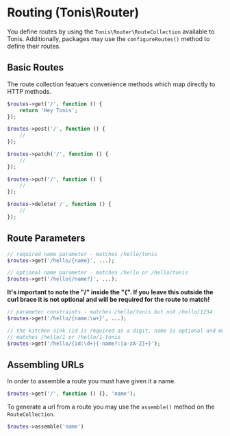 Routing (Tonis\Router)
======================

You define routes by using the `Tonis\Router\RouteCollection` available to Tonis. Additionally, packages may
use the `configureRoutes()` method to define their routes.

Basic Routes
------------

The route collection featuers convenience methods which map directly to HTTP methods. 

```php
$routes->get('/', function () {
    return 'Hey Tonis';
});

$routes->post('/', function () {
    //
});

$routes->patch('/', function () {
    //
});

$routes->put('/', function () {
    //
});

$routes->delete('/', function () {
    //
});
```

Route Parameters
----------------

```php
// required name parameter - matches /hello/tonis
$routes->get('/hello/{name}', ...);

// optional name parameter - matches /hello or /hello/tonis
$routes->get('/hello{/name?}', ...);
```

**It's important to note the "/" inside the "{". If you leave this outside the curl brace it is not optional and will
be required for the route to match!**

```php
// parameter constraints - matches /hello/tonis but not /hello/1234
$routes->get('/hello/{name:\w+}', ...);

// the kitchen sink (id is required as a digit, name is optional and matches a-z and A-Z
// matches /hello/1 or /hello/1-tonis
$routes->get('/hello/{id:\d+}{-name?:[a-zA-Z]+}');
```

Assembling URLs
---------------

In order to assemble a route you must have given it a name.

```php
$routes->get('/', function () {}, 'name');
```

To generate a url from a route you may use the `assemble()` method on the `RouteCollection`.
 
```php
$routes->assemble('name')
```
